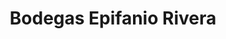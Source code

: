---
title: "Bodegas Epifanio Rivera"
url: /pesquera-de-duero/bodegas-epifanio-rivera/
shop: Wein
---